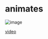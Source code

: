 # animates


![image](https://github.com/Wesley333/animates/assets/86034843/fb3b44b4-27e8-4586-89f9-aac474fd7fe1)


[video](https://github-production-user-asset-6210df.s3.amazonaws.com/86034843/249565068-bca10152-5188-49a7-a08d-0a35ccb35cda.mp4)




